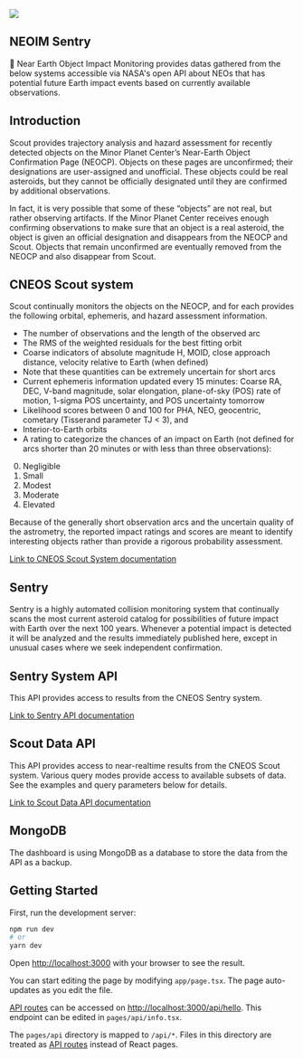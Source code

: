 ![](https://media.discordapp.net/attachments/576529794414673963/1072829995023601674/Pr._rootKitty_Banner_for_a_website_that_displays_Near_Earth_Obj_933217e6-a2bd-4eb2-9ebf-ce3d2a026bdf.png?width=593&height=593)

## NEOIM Sentry

📡 Near Earth Object Impact Monitoring provides datas gathered from the below systems accessible via NASA's open API about NEOs that has potential future Earth impact events based on currently available observations.

## Introduction

Scout provides trajectory analysis and hazard assessment for recently detected objects on the Minor Planet Center’s
Near-Earth Object Confirmation Page (NEOCP). Objects on these pages are unconfirmed; their designations are
user-assigned and unofficial. These objects could be real asteroids, but they cannot be officially designated until they
are confirmed by additional observations.

In fact, it is very possible that some of these “objects” are not real, but
rather observing artifacts. If the Minor Planet Center receives enough confirming observations to make sure that an
object is a real asteroid, the object is given an official designation and disappears from the NEOCP and Scout. Objects
that remain unconfirmed are eventually removed from the NEOCP and also disappear from Scout.

## CNEOS Scout system

Scout continually monitors the objects on the NEOCP, and for each provides the following orbital, ephemeris, and hazard
assessment information.

- The number of observations and the length of the observed arc
- The RMS of the weighted residuals for the best fitting orbit
- Coarse indicators of absolute magnitude H, MOID, close approach distance, velocity relative to Earth (when defined)
- Note that these quantities can be extremely uncertain for short arcs
- Current ephemeris information updated every 15 minutes: Coarse RA, DEC, V-band magnitude, solar elongation, plane-of-sky (POS) rate of motion, 1-sigma POS uncertainty, and POS uncertainty tomorrow
- Likelihood scores between 0 and 100 for PHA, NEO, geocentric, cometary (Tisserand parameter TJ < 3), and
- Interior-to-Earth orbits
- A rating to categorize the chances of an impact on Earth (not defined for arcs shorter than 20 minutes or with less than three observations):
0. Negligible
1. Small
2. Modest
3. Moderate
4. Elevated

Because of the generally short observation arcs and the uncertain quality of the astrometry, the reported impact ratings
and scores are meant to identify interesting objects rather than provide a rigorous probability assessment.

[Link to CNEOS Scout System documentation](https://cneos.jpl.nasa.gov/scout/intro.html)

## Sentry
Sentry is a highly automated collision monitoring system that continually scans the most current asteroid catalog for possibilities of future impact with Earth over the next 100 years. Whenever a potential impact is detected it will be analyzed and the results immediately published here, except in unusual cases where we seek independent confirmation.

## Sentry System API
This API provides access to results from the CNEOS Sentry system.

[Link to Sentry API documentation](https://ssd-api.jpl.nasa.gov/doc/sentry.html)

## Scout Data API
This API provides access to near-realtime results from the CNEOS Scout system. Various query modes provide access to available subsets of data. See the examples and query parameters below for details.

[Link to Scout Data API documentation](https://ssd-api.jpl.nasa.gov/doc/scout.html)

## MongoDB
The dashboard is using MongoDB as a database to store the data from the API as a backup.

## Getting Started

First, run the development server:

```bash
npm run dev
# or
yarn dev
```

Open [http://localhost:3000](http://localhost:3000) with your browser to see the result.

You can start editing the page by modifying `app/page.tsx`. The page auto-updates as you edit the file.

[API routes](https://nextjs.org/docs/api-routes/introduction) can be accessed
on [http://localhost:3000/api/hello](http://localhost:3000/api/hello). This endpoint can be edited
in `pages/api/info.tsx`.

The `pages/api` directory is mapped to `/api/*`. Files in this directory are treated
as [API routes](https://nextjs.org/docs/api-routes/introduction) instead of React pages.
